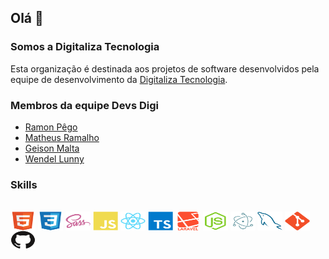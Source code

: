 ## Olá 👋

### Somos a Digitaliza Tecnologia
Esta organização é destinada aos projetos de software desenvolvidos pela equipe de desenvolvimento da [Digitaliza Tecnologia](https://github.com/digitaliza).

### Membros da equipe Devs Digi

- [Ramon Pêgo](https://github.com/ramonpego)
- [Matheus Ramalho](https://github.com/MatheusRamalho)
- [Geison Malta](https://github.com/geisonmalta)
- [Wendel Lunny](https://github.com/wendellunny)

### Skills

<div style="display: inline_block; margin: 1rem 0;"><br/>
    <img alt="HTML" width="40" height="30" align="center" src="https://raw.githubusercontent.com/devicons/devicon/master/icons/html5/html5-original.svg">
    <img alt="CSS3" width="40" height="30" align="center" src="https://raw.githubusercontent.com/devicons/devicon/master/icons/css3/css3-original.svg">
    <img alt="Sass" width="40" height="30" align="center" src="https://raw.githubusercontent.com/devicons/devicon/master/icons/sass/sass-original.svg">
    <img alt="JavaScript" width="40" height="30" align="center" src="https://raw.githubusercontent.com/devicons/devicon/master/icons/javascript/javascript-plain.svg">
    <img alt="React JS" width="40" height="30" align="center" src="https://raw.githubusercontent.com/devicons/devicon/master/icons/react/react-original.svg">
    <img alt="TypeScript" width="40" height="30" align="center" src="https://raw.githubusercontent.com/devicons/devicon/master/icons/typescript/typescript-plain.svg">
    <img alt="Laravel" width="40" height="30" align="center" src="https://raw.githubusercontent.com/devicons/devicon/master/icons/laravel/laravel-plain-wordmark.svg">
    <img alt="Node JS" width="40" height="30" align="center" src="https://raw.githubusercontent.com/devicons/devicon/master/icons/nodejs/nodejs-original.svg">
    <img alt="Electron" width="40" height="30" align="center" src="https://raw.githubusercontent.com/devicons/devicon/master/icons/electron/electron-original.svg">
    <img alt="MySQL" width="40" height="30" align="center" src="https://raw.githubusercontent.com/devicons/devicon/master/icons/mysql/mysql-original.svg">
    <img alt="git" width="40" height="30" align="center" src="https://raw.githubusercontent.com/devicons/devicon/master/icons/git/git-original.svg">
    <img alt="gitHub" width="40" height="30" align="center" src="https://raw.githubusercontent.com/devicons/devicon/master/icons/github/github-original.svg">
</div>

